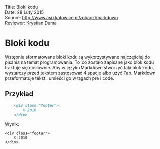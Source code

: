 Title: 		Bloki kodu  
Date: 		28 Luty 2015  
Source:     http://www.asp.katowice.pl/zobacz/markdown  
Reviewer:	Krystian Duma  

# Bloki kodu

Wstępnie sformatowane bloki kodu są wykorzystywane najczęściej do pisania na temat programowania. 
To, co zostało zapisane jako blok kodu traktuje się dosłownie. 
Aby w języku Markdown stworzyć taki blok kodu, wystarczy przed tekstem zastosować 4 spacje albo użyć Tab. 
Markdown przeformatuje tekst i umieści go w tagach pre i code.

## Przykład

```md
    <div class="footer">
        © 2010
    </div>
```
Wynik:

    <div class="footer">
        © 2010
    </div>
